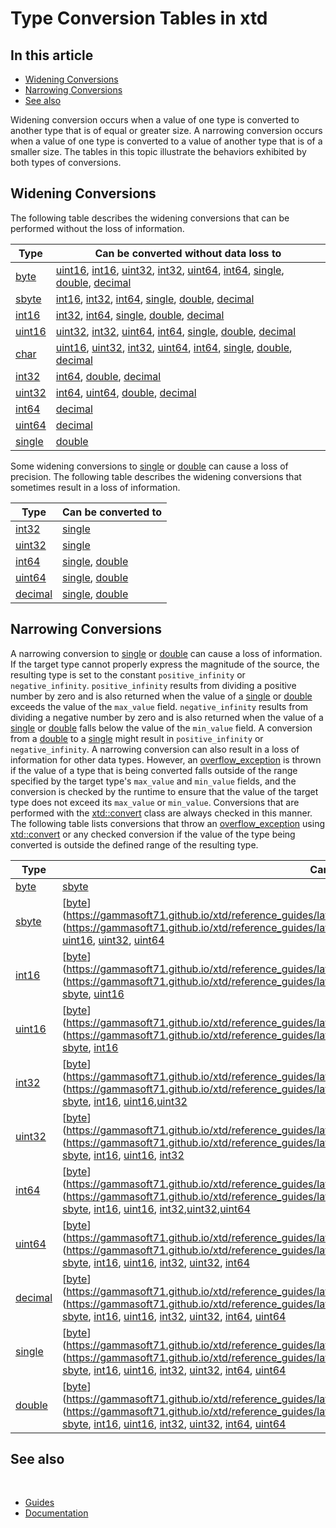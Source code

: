 # Type Conversion Tables in xtd

## In this article

* [Widening Conversions](#widening-conversions)
* [Narrowing Conversions](#narrowing-conversions)
* [See also](#see-also)

Widening conversion occurs when a value of one type is converted to another type that is of equal or greater size. A narrowing conversion occurs when a value of one type is converted to a value of another type that is of a smaller size. The tables in this topic illustrate the behaviors exhibited by both types of conversions.

## Widening Conversions

The following table describes the widening conversions that can be performed without the loss of information.

| Type                                                                                                                     | Can be converted without data loss to                                                                                                                                                                                                                                                                                                                                                                                                                                                                                                                                                                                                                                                                                                                                                                                                                                                                                                                                                                                                                                                                                                  |
| ------------------------------------------------------------------------------------------------------------------------ | -------------------------------------------------------------------------------------------------------------------------------------------------------------------------------------------------------------------------------------------------------------------------------------------------------------------------------------------------------------------------------------------------------------------------------------------------------------------------------------------------------------------------------------------------------------------------------------------------------------------------------------------------------------------------------------------------------------------------------------------------------------------------------------------------------------------------------------------------------------------------------------------------------------------------------------------------------------------------------------------------------------------------------------------------------------------------------------------------------------------------------------- |
| [byte](https://gammasoft71.github.io/xtd/reference_guides/latest/group__types.html#gaf8d0aa5786861bead085592c31c09849)   | [uint16](https://gammasoft71.github.io/xtd/reference_guides/latest/group__types.html#ga7f48d085fbe8abdb92329be2bc04a236), [int16](https://gammasoft71.github.io/xtd/reference_guides/latest/group__types.html#ga159b2a409f2b3da8165af7a5e32eccf8), [uint32](https://gammasoft71.github.io/xtd/reference_guides/latest/group__types.html#gae7af83eab478757e17f0eb7af57571df), [int32](https://gammasoft71.github.io/xtd/reference_guides/latest/group__types.html#ga92bf6d527cbcada4a30faa2efd0d6a91), [uint64](https://gammasoft71.github.io/xtd/reference_guides/latest/group__types.html#gae1d338ada567eb17107e17cbffea5320), [int64](https://gammasoft71.github.io/xtd/reference_guides/latest/group__types.html#ga7ab879ebcae19d6021222f00537cfdce), [single](https://gammasoft71.github.io/xtd/reference_guides/latest/group__types.html#ga4c9f72f7ab9ea9919c93a1a2b245ab71), [double](https://gammasoft71.github.io/xtd/reference_guides/latest/group__types.html#gac9b7afa2262ed23eae6787dea92d733e), [decimal](https://gammasoft71.github.io/xtd/reference_guides/latest/group__types.html#ga255b88769d29fe91661cacc7720f265a) |
| [sbyte](https://gammasoft71.github.io/xtd/reference_guides/latest/group__types.html#ga3d6cac730aeed730136cd058c136edee)  | [int16](https://gammasoft71.github.io/xtd/reference_guides/latest/group__types.html#ga159b2a409f2b3da8165af7a5e32eccf8), [int32](https://gammasoft71.github.io/xtd/reference_guides/latest/group__types.html#ga92bf6d527cbcada4a30faa2efd0d6a91), [int64](https://gammasoft71.github.io/xtd/reference_guides/latest/group__types.html#ga7ab879ebcae19d6021222f00537cfdce), [single](https://gammasoft71.github.io/xtd/reference_guides/latest/group__types.html#ga4c9f72f7ab9ea9919c93a1a2b245ab71), [double](https://gammasoft71.github.io/xtd/reference_guides/latest/group__types.html#gac9b7afa2262ed23eae6787dea92d733e), [decimal](https://gammasoft71.github.io/xtd/reference_guides/latest/group__types.html#ga255b88769d29fe91661cacc7720f265a)                                                                                                                                                                                                                                                                                                                                                                               |
| [int16](https://gammasoft71.github.io/xtd/reference_guides/latest/group__types.html#ga159b2a409f2b3da8165af7a5e32eccf8)  | [int32](https://gammasoft71.github.io/xtd/reference_guides/latest/group__types.html#ga92bf6d527cbcada4a30faa2efd0d6a91), [int64](https://gammasoft71.github.io/xtd/reference_guides/latest/group__types.html#ga7ab879ebcae19d6021222f00537cfdce), [single](https://gammasoft71.github.io/xtd/reference_guides/latest/group__types.html#ga4c9f72f7ab9ea9919c93a1a2b245ab71), [double](https://gammasoft71.github.io/xtd/reference_guides/latest/group__types.html#gac9b7afa2262ed23eae6787dea92d733e), [decimal](https://gammasoft71.github.io/xtd/reference_guides/latest/group__types.html#ga255b88769d29fe91661cacc7720f265a)                                                                                                                                                                                                                                                                                                                                                                                                                                                                                                        |
| [uint16](https://gammasoft71.github.io/xtd/reference_guides/latest/group__types.html#ga7f48d085fbe8abdb92329be2bc04a236) | [uint32](https://gammasoft71.github.io/xtd/reference_guides/latest/group__types.html#gae7af83eab478757e17f0eb7af57571df), [int32](https://gammasoft71.github.io/xtd/reference_guides/latest/group__types.html#ga92bf6d527cbcada4a30faa2efd0d6a91), [uint64](https://gammasoft71.github.io/xtd/reference_guides/latest/group__types.html#gae1d338ada567eb17107e17cbffea5320), [int64](https://gammasoft71.github.io/xtd/reference_guides/latest/group__types.html#ga7ab879ebcae19d6021222f00537cfdce), [single](https://gammasoft71.github.io/xtd/reference_guides/latest/group__types.html#ga4c9f72f7ab9ea9919c93a1a2b245ab71), [double](https://gammasoft71.github.io/xtd/reference_guides/latest/group__types.html#gac9b7afa2262ed23eae6787dea92d733e), [decimal](https://gammasoft71.github.io/xtd/reference_guides/latest/group__types.html#ga255b88769d29fe91661cacc7720f265a)                                                                                                                                                                                                                                                    |
| [char](https://gammasoft71.github.io/xtd/reference_guides/latest/group__types.html#ga025f760e2ae1e3355f64174f10671484)   | [uint16](https://gammasoft71.github.io/xtd/reference_guides/latest/group__types.html#ga7f48d085fbe8abdb92329be2bc04a236), [uint32](https://gammasoft71.github.io/xtd/reference_guides/latest/group__types.html#gae7af83eab478757e17f0eb7af57571df), [int32](https://gammasoft71.github.io/xtd/reference_guides/latest/group__types.html#ga92bf6d527cbcada4a30faa2efd0d6a91), [uint64](https://gammasoft71.github.io/xtd/reference_guides/latest/group__types.html#gae1d338ada567eb17107e17cbffea5320), [int64](https://gammasoft71.github.io/xtd/reference_guides/latest/group__types.html#ga7ab879ebcae19d6021222f00537cfdce), [single](https://gammasoft71.github.io/xtd/reference_guides/latest/group__types.html#ga4c9f72f7ab9ea9919c93a1a2b245ab71), [double](https://gammasoft71.github.io/xtd/reference_guides/latest/group__types.html#gac9b7afa2262ed23eae6787dea92d733e), [decimal](https://gammasoft71.github.io/xtd/reference_guides/latest/group__types.html#ga255b88769d29fe91661cacc7720f265a)                                                                                                                          |
| [int32](https://gammasoft71.github.io/xtd/reference_guides/latest/group__types.html#ga92bf6d527cbcada4a30faa2efd0d6a91)  | [int64](https://gammasoft71.github.io/xtd/reference_guides/latest/group__types.html#ga7ab879ebcae19d6021222f00537cfdce), [double](https://gammasoft71.github.io/xtd/reference_guides/latest/group__types.html#gac9b7afa2262ed23eae6787dea92d733e), [decimal](https://gammasoft71.github.io/xtd/reference_guides/latest/group__types.html#ga255b88769d29fe91661cacc7720f265a)                                                                                                                                                                                                                                                                                                                                                                                                                                                                                                                                                                                                                                                                                                                                                           |
| [uint32](https://gammasoft71.github.io/xtd/reference_guides/latest/group__types.html#gae7af83eab478757e17f0eb7af57571df) | [int64](https://gammasoft71.github.io/xtd/reference_guides/latest/group__types.html#ga7ab879ebcae19d6021222f00537cfdce), [uint64](https://gammasoft71.github.io/xtd/reference_guides/latest/group__types.html#gae1d338ada567eb17107e17cbffea5320), [double](https://gammasoft71.github.io/xtd/reference_guides/latest/group__types.html#gac9b7afa2262ed23eae6787dea92d733e), [decimal](https://gammasoft71.github.io/xtd/reference_guides/latest/group__types.html#ga255b88769d29fe91661cacc7720f265a)                                                                                                                                                                                                                                                                                                                                                                                                                                                                                                                                                                                                                                 |
| [int64](https://gammasoft71.github.io/xtd/reference_guides/latest/group__types.html#ga7ab879ebcae19d6021222f00537cfdce)  | [decimal](https://gammasoft71.github.io/xtd/reference_guides/latest/group__types.html#ga255b88769d29fe91661cacc7720f265a)                                                                                                                                                                                                                                                                                                                                                                                                                                                                                                                                                                                                                                                                                                                                                                                                                                                                                                                                                                                                              |
| [uint64](https://gammasoft71.github.io/xtd/reference_guides/latest/group__types.html#gae1d338ada567eb17107e17cbffea5320) | [decimal](https://gammasoft71.github.io/xtd/reference_guides/latest/group__types.html#ga255b88769d29fe91661cacc7720f265a)                                                                                                                                                                                                                                                                                                                                                                                                                                                                                                                                                                                                                                                                                                                                                                                                                                                                                                                                                                                                              |
| [single](https://gammasoft71.github.io/xtd/reference_guides/latest/group__types.html#ga4c9f72f7ab9ea9919c93a1a2b245ab71) | [double](https://gammasoft71.github.io/xtd/reference_guides/latest/group__types.html#gac9b7afa2262ed23eae6787dea92d733e)                                                                                                                                                                                                                                                                                                                                                                                                                                                                                                                                                                                                                                                                                                                                                                                                                                                                                                                                                                                                               |

Some widening conversions to [single](https://gammasoft71.github.io/xtd/reference_guides/latest/group__types.html#ga4c9f72f7ab9ea9919c93a1a2b245ab71) or [double](https://gammasoft71.github.io/xtd/reference_guides/latest/group__types.html#gac9b7afa2262ed23eae6787dea92d733e) can cause a loss of precision. The following table describes the widening conversions that sometimes result in a loss of information.

| Type                                                                                                                      | Can be converted to                                                                                                                                                                                                                                     |
| ------------------------------------------------------------------------------------------------------------------------- | ------------------------------------------------------------------------------------------------------------------------------------------------------------------------------------------------------------------------------------------------------- |
| [int32](https://gammasoft71.github.io/xtd/reference_guides/latest/group__types.html#ga92bf6d527cbcada4a30faa2efd0d6a91)   | [single](https://gammasoft71.github.io/xtd/reference_guides/latest/group__types.html#ga4c9f72f7ab9ea9919c93a1a2b245ab71)                                                                                                                                |
| [uint32](https://gammasoft71.github.io/xtd/reference_guides/latest/group__types.html#gae7af83eab478757e17f0eb7af57571df)  | [single](https://gammasoft71.github.io/xtd/reference_guides/latest/group__types.html#ga4c9f72f7ab9ea9919c93a1a2b245ab71)                                                                                                                                |
| [int64](https://gammasoft71.github.io/xtd/reference_guides/latest/group__types.html#ga7ab879ebcae19d6021222f00537cfdce)   | [single](https://gammasoft71.github.io/xtd/reference_guides/latest/group__types.html#ga4c9f72f7ab9ea9919c93a1a2b245ab71), [double](https://gammasoft71.github.io/xtd/reference_guides/latest/group__types.html#gac9b7afa2262ed23eae6787dea92d733e)      |
| [uint64](https://gammasoft71.github.io/xtd/reference_guides/latest/group__types.html#gae1d338ada567eb17107e17cbffea5320)  | [single](https://gammasoft71.github.io/xtd/reference_guides/latest/group__types.html#ga4c9f72f7ab9ea9919c93a1a2b245ab71), [double](https://gammasoft71.github.io/xtd/reference_guides/latest/group__types.html#gac9b7afa2262ed23eae6787dea92d733e)      |
| [decimal](https://gammasoft71.github.io/xtd/reference_guides/latest/group__types.html#ga255b88769d29fe91661cacc7720f265a) | [single](https://gammasoft71.github.io/xtd/reference_guides/latest/group__types.html#ga4c9f72f7ab9ea9919c93a1a2b245ab71), [double](https://gammasoft71.github.io/xtd/reference_guides/latest/group__types.html#gac9b7afa2262ed23eae6787dea92d733e)      |

## Narrowing Conversions

A narrowing conversion to [single](https://gammasoft71.github.io/xtd/reference_guides/latest/group__types.html#ga4c9f72f7ab9ea9919c93a1a2b245ab71) or [double](https://gammasoft71.github.io/xtd/reference_guides/latest/group__types.html#gac9b7afa2262ed23eae6787dea92d733e) can cause a loss of information. If the target type cannot properly express the magnitude of the source, the resulting type is set to the constant `positive_infinity` or `negative_infinity`. `positive_infinity` results from dividing a positive number by zero and is also returned when the value of a [single](https://gammasoft71.github.io/xtd/reference_guides/latest/group__types.html#ga4c9f72f7ab9ea9919c93a1a2b245ab71) or [double](https://gammasoft71.github.io/xtd/reference_guides/latest/group__types.html#gac9b7afa2262ed23eae6787dea92d733e) exceeds the value of the `max_value` field. `negative_infinity` results from dividing a negative number by zero and is also returned when the value of a [single](https://gammasoft71.github.io/xtd/reference_guides/latest/group__types.html#ga4c9f72f7ab9ea9919c93a1a2b245ab71) or [double](https://gammasoft71.github.io/xtd/reference_guides/latest/group__types.html#gac9b7afa2262ed23eae6787dea92d733e) falls below the value of the `min_value` field. A conversion from a [double](https://gammasoft71.github.io/xtd/reference_guides/latest/group__types.html#gac9b7afa2262ed23eae6787dea92d733e) to a [single](https://gammasoft71.github.io/xtd/reference_guides/latest/group__types.html#ga4c9f72f7ab9ea9919c93a1a2b245ab71) might result in `positive_infinity` or `negative_infinity`.
A narrowing conversion can also result in a loss of information for other data types. However, an [overflow_exception](https://gammasoft71.github.io/xtd/reference_guides/latest/classxtd_1_1overflow__exception.html) is thrown if the value of a type that is being converted falls outside of the range specified by the target type's `max_value` and `min_value` fields, and the conversion is checked by the runtime to ensure that the value of the target type does not exceed its `max_value` or `min_value`. Conversions that are performed with the [xtd::convert](https://gammasoft71.github.io/xtd/reference_guides/latest/classxtd_1_1convert.html) class are always checked in this manner.
The following table lists conversions that throw an [overflow_exception](https://gammasoft71.github.io/xtd/reference_guides/latest/classxtd_1_1overflow__exception.html) using [xtd::convert](https://gammasoft71.github.io/xtd/reference_guides/latest/classxtd_1_1convert.html) or any checked conversion if the value of the type being converted is outside the defined range of the resulting type.

| Type                                                                                                                      | Can be converted to                                                                                                                                                                                                                                                                                                                                                                                                                                                                                                                                                                                                                                                                                                                                                                                                                                                                                                                                                                                                                                                                                                                                                                                                                         |
| ------------------------------------------------------------------------------------------------------------------------- | ------------------------------------------------------------------------------------------------------------------------------------------------------------------------------------------------------------------------------------------------------------------------------------------------------------------------------------------------------------------------------------------------------------------------------------------------------------------------------------------------------------------------------------------------------------------------------------------------------------------------------------------------------------------------------------------------------------------------------------------------------------------------------------------------------------------------------------------------------------------------------------------------------------------------------------------------------------------------------------------------------------------------------------------------------------------------------------------------------------------------------------------------------------------------------------------------------------------------------------------- |
| [byte](https://gammasoft71.github.io/xtd/reference_guides/latest/group__types.html#gaf8d0aa5786861bead085592c31c09849)    | [sbyte](https://gammasoft71.github.io/xtd/reference_guides/latest/group__types.html#ga3d6cac730aeed730136cd058c136edee)                                                                                                                                                                                                                                                                                                                                                                                                                                                                                                                                                                                                                                                                                                                                                                                                                                                                                                                                                                                                                                                                                                                     |
| [sbyte](https://gammasoft71.github.io/xtd/reference_guides/latest/group__types.html#ga3d6cac730aeed730136cd058c136edee)   | [[byte](https://gammasoft71.github.io/xtd/reference_guides/latest/group__types.html#gaf8d0aa5786861bead085592c31c09849)](https://gammasoft71.github.io/xtd/reference_guides/latest/group__types.html#gaf8d0aa5786861bead085592c31c09849)](https://gammasoft71.github.io/xtd/reference_guides/latest/group__types.html#gaf8d0aa5786861bead085592c31c09849), [uint16](https://gammasoft71.github.io/xtd/reference_guides/latest/group__types.html#ga7f48d085fbe8abdb92329be2bc04a236), [uint32](https://gammasoft71.github.io/xtd/reference_guides/latest/group__types.html#gae7af83eab478757e17f0eb7af57571df), [uint64](https://gammasoft71.github.io/xtd/reference_guides/latest/group__types.html#gae1d338ada567eb17107e17cbffea5320)                                                                                                                                                                                                                                                                                                                                                                                                                                                                                                     |
| [int16](https://gammasoft71.github.io/xtd/reference_guides/latest/group__types.html#ga159b2a409f2b3da8165af7a5e32eccf8)   | [[byte](https://gammasoft71.github.io/xtd/reference_guides/latest/group__types.html#gaf8d0aa5786861bead085592c31c09849)](https://gammasoft71.github.io/xtd/reference_guides/latest/group__types.html#gaf8d0aa5786861bead085592c31c09849)](https://gammasoft71.github.io/xtd/reference_guides/latest/group__types.html#gaf8d0aa5786861bead085592c31c09849), [sbyte](https://gammasoft71.github.io/xtd/reference_guides/latest/group__types.html#ga3d6cac730aeed730136cd058c136edee), [uint16](https://gammasoft71.github.io/xtd/reference_guides/latest/group__types.html#ga7f48d085fbe8abdb92329be2bc04a236)                                                                                                                                                                                                                                                                                                                                                                                                                                                                                                                                                                                                                                |
| [uint16](https://gammasoft71.github.io/xtd/reference_guides/latest/group__types.html#ga7f48d085fbe8abdb92329be2bc04a236)  | [[byte](https://gammasoft71.github.io/xtd/reference_guides/latest/group__types.html#gaf8d0aa5786861bead085592c31c09849)](https://gammasoft71.github.io/xtd/reference_guides/latest/group__types.html#gaf8d0aa5786861bead085592c31c09849)](https://gammasoft71.github.io/xtd/reference_guides/latest/group__types.html#gaf8d0aa5786861bead085592c31c09849), [sbyte](https://gammasoft71.github.io/xtd/reference_guides/latest/group__types.html#ga3d6cac730aeed730136cd058c136edee), [int16](https://gammasoft71.github.io/xtd/reference_guides/latest/group__types.html#ga159b2a409f2b3da8165af7a5e32eccf8)                                                                                                                                                                                                                                                                                                                                                                                                                                                                                                                                                                                                                                 |
| [int32](https://gammasoft71.github.io/xtd/reference_guides/latest/group__types.html#ga92bf6d527cbcada4a30faa2efd0d6a91)   | [[byte](https://gammasoft71.github.io/xtd/reference_guides/latest/group__types.html#gaf8d0aa5786861bead085592c31c09849)](https://gammasoft71.github.io/xtd/reference_guides/latest/group__types.html#gaf8d0aa5786861bead085592c31c09849)](https://gammasoft71.github.io/xtd/reference_guides/latest/group__types.html#gaf8d0aa5786861bead085592c31c09849), [sbyte](https://gammasoft71.github.io/xtd/reference_guides/latest/group__types.html#ga3d6cac730aeed730136cd058c136edee), [int16](https://gammasoft71.github.io/xtd/reference_guides/latest/group__types.html#ga159b2a409f2b3da8165af7a5e32eccf8), [uint16](https://gammasoft71.github.io/xtd/reference_guides/latest/group__types.html#ga7f48d085fbe8abdb92329be2bc04a236),[uint32](https://gammasoft71.github.io/xtd/reference_guides/latest/group__types.html#gae7af83eab478757e17f0eb7af57571df)                                                                                                                                                                                                                                                                                                                                                                              |
| [uint32](https://gammasoft71.github.io/xtd/reference_guides/latest/group__types.html#gae7af83eab478757e17f0eb7af57571df)  | [[byte](https://gammasoft71.github.io/xtd/reference_guides/latest/group__types.html#gaf8d0aa5786861bead085592c31c09849)](https://gammasoft71.github.io/xtd/reference_guides/latest/group__types.html#gaf8d0aa5786861bead085592c31c09849)](https://gammasoft71.github.io/xtd/reference_guides/latest/group__types.html#gaf8d0aa5786861bead085592c31c09849), [sbyte](https://gammasoft71.github.io/xtd/reference_guides/latest/group__types.html#ga3d6cac730aeed730136cd058c136edee), [int16](https://gammasoft71.github.io/xtd/reference_guides/latest/group__types.html#ga159b2a409f2b3da8165af7a5e32eccf8), [uint16](https://gammasoft71.github.io/xtd/reference_guides/latest/group__types.html#ga7f48d085fbe8abdb92329be2bc04a236), [int32](https://gammasoft71.github.io/xtd/reference_guides/latest/group__types.html#ga92bf6d527cbcada4a30faa2efd0d6a91)                                                                                                                                                                                                                                                                                                                                                                              |
| [int64](https://gammasoft71.github.io/xtd/reference_guides/latest/group__types.html#ga7ab879ebcae19d6021222f00537cfdce)   | [[byte](https://gammasoft71.github.io/xtd/reference_guides/latest/group__types.html#gaf8d0aa5786861bead085592c31c09849)](https://gammasoft71.github.io/xtd/reference_guides/latest/group__types.html#gaf8d0aa5786861bead085592c31c09849)](https://gammasoft71.github.io/xtd/reference_guides/latest/group__types.html#gaf8d0aa5786861bead085592c31c09849), [sbyte](https://gammasoft71.github.io/xtd/reference_guides/latest/group__types.html#ga3d6cac730aeed730136cd058c136edee), [int16](https://gammasoft71.github.io/xtd/reference_guides/latest/group__types.html#ga159b2a409f2b3da8165af7a5e32eccf8), [uint16](https://gammasoft71.github.io/xtd/reference_guides/latest/group__types.html#ga7f48d085fbe8abdb92329be2bc04a236), [int32](https://gammasoft71.github.io/xtd/reference_guides/latest/group__types.html#ga92bf6d527cbcada4a30faa2efd0d6a91),[uint32](https://gammasoft71.github.io/xtd/reference_guides/latest/group__types.html#gae7af83eab478757e17f0eb7af57571df),[uint64](https://gammasoft71.github.io/xtd/reference_guides/latest/group__types.html#gae1d338ada567eb17107e17cbffea5320)                                                                                                                            |
| [uint64](https://gammasoft71.github.io/xtd/reference_guides/latest/group__types.html#gae1d338ada567eb17107e17cbffea5320)  | [[byte](https://gammasoft71.github.io/xtd/reference_guides/latest/group__types.html#gaf8d0aa5786861bead085592c31c09849)](https://gammasoft71.github.io/xtd/reference_guides/latest/group__types.html#gaf8d0aa5786861bead085592c31c09849)](https://gammasoft71.github.io/xtd/reference_guides/latest/group__types.html#gaf8d0aa5786861bead085592c31c09849), [sbyte](https://gammasoft71.github.io/xtd/reference_guides/latest/group__types.html#ga3d6cac730aeed730136cd058c136edee), [int16](https://gammasoft71.github.io/xtd/reference_guides/latest/group__types.html#ga159b2a409f2b3da8165af7a5e32eccf8), [uint16](https://gammasoft71.github.io/xtd/reference_guides/latest/group__types.html#ga7f48d085fbe8abdb92329be2bc04a236), [int32](https://gammasoft71.github.io/xtd/reference_guides/latest/group__types.html#ga92bf6d527cbcada4a30faa2efd0d6a91), [uint32](https://gammasoft71.github.io/xtd/reference_guides/latest/group__types.html#gae7af83eab478757e17f0eb7af57571df), [int64](https://gammasoft71.github.io/xtd/reference_guides/latest/group__types.html#ga7ab879ebcae19d6021222f00537cfdce)                                                                                                                           |
| [decimal](https://gammasoft71.github.io/xtd/reference_guides/latest/group__types.html#ga255b88769d29fe91661cacc7720f265a) | [[byte](https://gammasoft71.github.io/xtd/reference_guides/latest/group__types.html#gaf8d0aa5786861bead085592c31c09849)](https://gammasoft71.github.io/xtd/reference_guides/latest/group__types.html#gaf8d0aa5786861bead085592c31c09849)](https://gammasoft71.github.io/xtd/reference_guides/latest/group__types.html#gaf8d0aa5786861bead085592c31c09849), [sbyte](https://gammasoft71.github.io/xtd/reference_guides/latest/group__types.html#ga3d6cac730aeed730136cd058c136edee), [int16](https://gammasoft71.github.io/xtd/reference_guides/latest/group__types.html#ga159b2a409f2b3da8165af7a5e32eccf8), [uint16](https://gammasoft71.github.io/xtd/reference_guides/latest/group__types.html#ga7f48d085fbe8abdb92329be2bc04a236), [int32](https://gammasoft71.github.io/xtd/reference_guides/latest/group__types.html#ga92bf6d527cbcada4a30faa2efd0d6a91), [uint32](https://gammasoft71.github.io/xtd/reference_guides/latest/group__types.html#gae7af83eab478757e17f0eb7af57571df), [int64](https://gammasoft71.github.io/xtd/reference_guides/latest/group__types.html#ga7ab879ebcae19d6021222f00537cfdce), [uint64](https://gammasoft71.github.io/xtd/reference_guides/latest/group__types.html#gae1d338ada567eb17107e17cbffea5320) |
| [single](https://gammasoft71.github.io/xtd/reference_guides/latest/group__types.html#ga4c9f72f7ab9ea9919c93a1a2b245ab71)  | [[byte](https://gammasoft71.github.io/xtd/reference_guides/latest/group__types.html#gaf8d0aa5786861bead085592c31c09849)](https://gammasoft71.github.io/xtd/reference_guides/latest/group__types.html#gaf8d0aa5786861bead085592c31c09849)](https://gammasoft71.github.io/xtd/reference_guides/latest/group__types.html#gaf8d0aa5786861bead085592c31c09849), [sbyte](https://gammasoft71.github.io/xtd/reference_guides/latest/group__types.html#ga3d6cac730aeed730136cd058c136edee), [int16](https://gammasoft71.github.io/xtd/reference_guides/latest/group__types.html#ga159b2a409f2b3da8165af7a5e32eccf8), [uint16](https://gammasoft71.github.io/xtd/reference_guides/latest/group__types.html#ga7f48d085fbe8abdb92329be2bc04a236), [int32](https://gammasoft71.github.io/xtd/reference_guides/latest/group__types.html#ga92bf6d527cbcada4a30faa2efd0d6a91), [uint32](https://gammasoft71.github.io/xtd/reference_guides/latest/group__types.html#gae7af83eab478757e17f0eb7af57571df), [int64](https://gammasoft71.github.io/xtd/reference_guides/latest/group__types.html#ga7ab879ebcae19d6021222f00537cfdce), [uint64](https://gammasoft71.github.io/xtd/reference_guides/latest/group__types.html#gae1d338ada567eb17107e17cbffea5320) |
| [double](https://gammasoft71.github.io/xtd/reference_guides/latest/group__types.html#gac9b7afa2262ed23eae6787dea92d733e)  | [[byte](https://gammasoft71.github.io/xtd/reference_guides/latest/group__types.html#gaf8d0aa5786861bead085592c31c09849)](https://gammasoft71.github.io/xtd/reference_guides/latest/group__types.html#gaf8d0aa5786861bead085592c31c09849)](https://gammasoft71.github.io/xtd/reference_guides/latest/group__types.html#gaf8d0aa5786861bead085592c31c09849), [sbyte](https://gammasoft71.github.io/xtd/reference_guides/latest/group__types.html#ga3d6cac730aeed730136cd058c136edee), [int16](https://gammasoft71.github.io/xtd/reference_guides/latest/group__types.html#ga159b2a409f2b3da8165af7a5e32eccf8), [uint16](https://gammasoft71.github.io/xtd/reference_guides/latest/group__types.html#ga7f48d085fbe8abdb92329be2bc04a236), [int32](https://gammasoft71.github.io/xtd/reference_guides/latest/group__types.html#ga92bf6d527cbcada4a30faa2efd0d6a91), [uint32](https://gammasoft71.github.io/xtd/reference_guides/latest/group__types.html#gae7af83eab478757e17f0eb7af57571df), [int64](https://gammasoft71.github.io/xtd/reference_guides/latest/group__types.html#ga7ab879ebcae19d6021222f00537cfdce), [uint64](https://gammasoft71.github.io/xtd/reference_guides/latest/group__types.html#gae1d338ada567eb17107e17cbffea5320) |

## See also
​
* [Guides](/docs/documentation/Guides)
* [Documentation](/docs/documentation)

[//]: # (https://learn.microsoft.com/en-us/dotnet/standard/base-types/conversion-tables)
